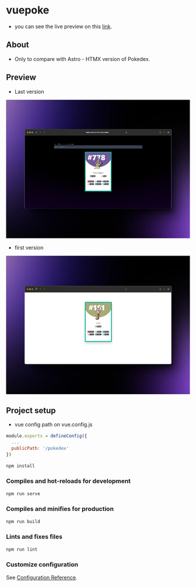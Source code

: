 # vuepoke

- you can see the live preview on this [link](https://dev1992.com/pokedex/).

## About

- Only to compare with Astro - HTMX version of Pokedex.

## Preview

- Last version

![PokeCard preview](/src/images/555shots_so.webp "Pokedex Preview")

- first version

![PokeCard preview](/src/images/173shots_so.webp "Pokedex Preview")

## Project setup

- vue config path on vue.config.js

```js
module.exports = defineConfig({
  ...
  publicPath: '/pokedex'
})
```

```sh
npm install
```

### Compiles and hot-reloads for development

```sh
npm run serve
```

### Compiles and minifies for production

```sh
npm run build
```

### Lints and fixes files

```sh
npm run lint
```

### Customize configuration

See [Configuration Reference](https://cli.vuejs.org/config/).
